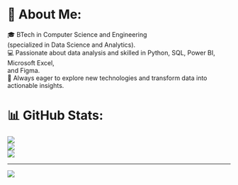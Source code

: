 # 💫 About Me:
🎓 BTech in Computer Science and Engineering<br>      (specialized in Data Science and Analytics).<br>💻 Passionate about data analysis and skilled in Python, SQL, Power BI, Microsoft Excel,<br>       and Figma.<br>🚀 Always eager to explore new technologies and transform data into<br>       actionable insights.

# 📊 GitHub Stats:
![](https://github-readme-stats.vercel.app/api?username=rajeshwarikanawat&theme=dark&hide_border=false&include_all_commits=false&count_private=false)<br/>
![](https://github-readme-streak-stats.herokuapp.com/?user=rajeshwarikanawat&theme=dark&hide_border=false)<br/>
![](https://github-readme-stats.vercel.app/api/top-langs/?username=rajeshwarikanawat&theme=dark&hide_border=false&include_all_commits=false&count_private=false&layout=compact)

---
[![](https://visitcount.itsvg.in/api?id=rajeshwarikanawat&icon=0&color=0)](https://visitcount.itsvg.in)


